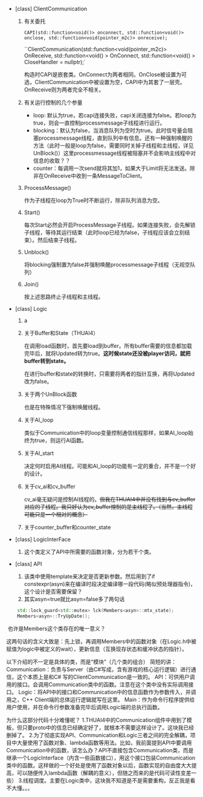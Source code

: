 * [class] ClientCommunication

  1. 有关委托

     `CAPI(std::function<void()> onconnect, std::function<void()> onclose, std::function<void(pointer_m2c)> onreceive);`

     ``ClientCommunication(std::function<void(pointer_m2c)> OnReceive, std::function<void() > OnConnect, std::function<void() > CloseHandler = nullptr);`

     构造时CAPI是嵌套类。OnConnect为两者相同。OnClose被设置为可选，ClientCommunication中被设置为空，CAPI中为其套了一层壳。OnReceive则为两者完全不相关。
     
  2. 有关运行控制的几个参量
  
     * loop: 默认为true，若capi连接失败，capi关闭连接为false。若loop为true，则会一直控制processmessage子线程进行运行。
     * blocking：默认为false，当消息队列为空时为true。此时信号量会阻塞processmessage线程，直到队列中有信息。还有一种强制唤醒的方法（此时一般是loop为false，需要同时关掉子线程和主线程，详见UnBlock()）这里processmessage线程被阻塞并不会影响主线程中对信息的收取？？
     * counter：每调用一次send就将其加1，如果大于Limit将无法发送。除非在OnReceive中收到一条MessageToClient。
  
  3. ProcessMessage()
  
     作为子线程在loop为True时不断运行，除非队列消息为空。
  
  4. Start()
  
     每次Start必然会开启ProcessMessage子线程。如果连接失败，会先解锁子线程，等待其运行结束（此时loop已经为false，子线程应该会立刻结束）。然后结束子线程。
  
  5. Unblock()
  
     将blocking强制置为false并强制唤醒processmessage子线程（无视空队列）
  
  6. Join()
  
     按上述思路终止子线程和主线程。
  
  
  
* [class] Logic
  
  1. a
  
  2. 关于Buffer和State（THUAI4）
  
     在调用load函数时，首先要load到buffer。所有buffer需要的信息都加载完毕后，就将Updated转为true。**这时候state还没被player访问，就把buffer转到state。**
  
     在进行buffer和state的转换时，只需要将两者的指针互换，再将Updated改为false。
  
  3. 关于两个UnBlock函数

     也是在特殊情况下强制唤醒线程。
  
  4. 关于AI_loop
     
     类似于Communication中的loop变量控制通信线程那样，如果AI_loop始终为true，则运行AI函数。
  
  5. 关于AI_start
     
     决定何时启用AI线程。可能和AI_loop的功能有一定的重合，并不是一个好的设计。
     
  6. 关于cv_ai和cv_buffer
     
     cv_ai毫无疑问是控制AI线程的。~~但我在THUAI4中并没有找到与cv_buffer对应的子线程。我只好认为cv_buffer控制的是主线程了。（当然，主线程可能只是一个相对的概念）~~
     
  7. 关于counter_buffer和counter_state
  
     
  
* [class] LogicInterFace

  1. 这个类定义了API中所需要的函数对象，分为若干个类。
  
* [class] API
  1. 该类中使用template来决定是否更新参数。然后用到了if constexpr(asyn)来在编译时段决定编译哪一段代码(略似预处理器指令)，这个设计是否需要保留？
  2. 其实asyn=true就比asyn=false多了两句话
```cpp
	std::lock_guard<std::mutex> lck(Members<asyn>::mtx_state);
	Members<asyn>::TryUpDate();
```

​    也许是Members这个类存在的唯一意义？

​	这两句话的含义大致是：先上锁，再调用Members中的函数对象（在Logic.h中被赋值为logic中被定义的wait），更新信息（互换现存状态和缓冲状态的指针）。

  以下介绍的不一定是具体的类，而是“模块”（几个类的组合）
简短的讲：
Communication：负责与Server（由C#写成，含有游戏的核心运行逻辑）进行通信，这个本质上是和C# 写的ClientCommunication是一致的。
API：可供用户调用的接口。会调用Communication类中的函数。注意在这个类中没有实际调用接口。
Logic：将API中的接口和Communication中的信息函数作为参数传入，并调用之，C++ Client端的总体运行逻辑就写在这里。
Main：作为命令行程序提供给用户使用，并在命令行参数准备完毕后调用Logic端的总执行函数。

为什么这部分代码十分难懂呢？
1.THUAI4中的Communication组件中用到了模板，但只要proto中的信息已经确定好了，就根本不需要这样设计了。这块我已经删掉了。
2.为了彻底实现API、Communication和Logic三者之间的完全解耦，项目中大量使用了函数对象、lambda函数等用法。比如，我前面提到API中要调用Communication中的函数，该怎么办？API不直接包含Communication类，而是继承一个LogicInterface（内含一些函数接口），用这个接口包装Communication类中的函数。这样做的一个好处是使用了函数对象以后，函数实现的自由度大大提高，可以随便传入lambda函数（解耦的意义），但随之而来的是代码可读性变差一些）
3.线程调度。主要在Logic类中，这块我不知道是不是需要重构，反正我是看不大懂。。。

  

  

  